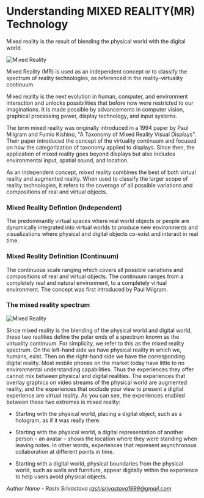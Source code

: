 # Understanding MIXED REALITY(MR) Technology


Mixed reality is the result of blending the physical world with the digital world. 

![Mixed Reality](https://www.realitytechnologies.com/wp-content/uploads/2018/08/mixed.jpg)

Mixed Reality (MR) is used as an independent concept or to classify the spectrum of reality technologies, as referenced in the reality–virtuality continuum.
                                  
Mixed reality is the next evolution in human, computer, and environment interaction and unlocks possibilities that before now were restricted to our imaginations.
It is made possible by advancements in computer vision, graphical processing power, display technology, and input systems.

The term mixed reality was originally introduced in a 1994 paper by Paul Milgram and Fumio Kishino, "A Taxonomy of Mixed Reality Visual Displays".
Their paper introduced the concept of the virtuality continuum and focused on how the categorization of taxonomy applied to displays.
Since then, the application of mixed reality goes beyond displays but also includes environmental input, spatial sound, and location.

As an independent concept, mixed reality combines the best of both virtual reality and augmented reality.
When used to classify the larger scope of reality technologies, it refers to the coverage of all possible variations and compositions of real and virtual objects.


### Mixed Reality Defintion (Independent)
The predominantly virtual spaces where real world objects or people are dynamically integrated into virtual worlds to produce new environments and visualizations where physical and digital objects co-exist and interact in real time.

### Mixed Reality Definition (Continuum)
The continuous scale ranging which covers all possible variations and compositions of real and virtual objects.
The continuum ranges from a completely real and natural environment, to a completely virtual environment.
The concept was first introduced by Paul Milgram.


### The mixed reality spectrum

![Mixed Reality](https://docs.microsoft.com/en-us/windows/mixed-reality/images/mixed-reality-spectrum-550px.png)

Since mixed reality is the blending of the physical world and digital world, these two realities define the polar ends of a spectrum known as the virtuality continuum. 
For simplicity, we refer to this as the mixed reality spectrum.
On the left-hand side we have physical reality in which we, humans, exist. 
Then on the right-hand side we have the corresponding digital reality.
Most mobile phones on the market today have little to no environmental understanding capabilities.
Thus the experiences they offer cannot mix between physical and digital realities.
The experiences that overlay graphics on video streams of the physical world are augmented reality, and the experiences that occlude your view to present a digital experience are virtual reality.
As you can see, the experiences enabled between these two extremes is mixed reality:

 * Starting with the physical world, placing a digital object, such as a hologram, as if it was really there.

 * Starting with the physical world, a digital representation of another person – an avatar – shows the location where they were standing when leaving notes. In other words, experiences that represent asynchronous collaboration at different points in time.

 * Starting with a digital world, physical boundaries from the physical world, such as walls and furniture, appear digitally within the experience to help users avoid physical objects.
 
 *Author Name - Rashi Srivastava*
 *rashisrivastava1999@gmail.com*
